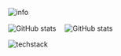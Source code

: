 ![info](https://i.imgur.com/k7ENIIO.png)

![GitHub stats](https://github-readme-stats.vercel.app/api?username=HxX2&show_icons=true&bg_color=0A0909&border_radius=8&title_color=f1ffff&icon_color=ffffff&text_color=909090&hide_border=true&line_height=24)　 ![GitHub stats](https://github-readme-stats.vercel.app/api/top-langs/?username=HxX2&layout=compact&show_icons=true&bg_color=0A0909&border_radius=8&title_color=f1ffff&icon_color=ffffff&text_color=909090&hide_border=true&langs_count=8&card_width=360px)

![techstack](https://i.imgur.com/NCJbi5e.png)
